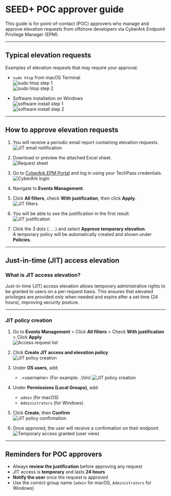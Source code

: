 # SEED+ POC approver guide

This guide is for point-of-contact (POC) approvers who manage and approve elevation requests from offshore developers via CyberArk Endpoint Privilege Manager (EPM).

---

## Typical elevation requests

Examples of elevation requests that may require your approval:

- `sudo htop` from macOS Terminal  
  ![sudo htop step 1](../images/seed-plus/poc-approval/sudo-htop-step1.png)  
  ![sudo htop step 2](../images/seed-plus/poc-approval/sudo-htop-step2.png)

- Software installation on Windows  
  ![software install step 1](../images/seed-plus/poc-approval/software-install-step1.png)  
  ![software install step 2](../images/seed-plus/poc-approval/software-install-step2.png)

---

## How to approve elevation requests

1. You will receive a periodic email report containing elevation requests.  
   ![JIT email notification](../images/seed-plus/poc-approval/jit-email.png)

2. Download or preview the attached Excel sheet.  
   ![Request sheet](../images/seed-plus/poc-approval/request-sheet.png)

3. Go to [CyberArk EPM Portal](http://sg.epm.cyberark.com/SAML/GovTech) and log in using your TechPass credentials.  
   ![CyberArk login](../images/seed-plus/poc-approval/cyberark-login.png)

4. Navigate to **Events Management**.

5. Click **All filters**, check **With justification**, then click **Apply**.  
   ![JIT filters](../images/seed-plus/poc-approval/jit-filters.png)

6. You will be able to see the justification in the first result.  
   ![JIT justification](../images/seed-plus/poc-approval/jit-justification.png)

7. Click the 3 dots (`...`) and select **Approve temporary elevation**.  
   A temporary policy will be automatically created and shown under **Policies**.

---

## Just-in-time (JIT) access elevation

### What is JIT access elevation?

Just-in-time (JIT) access elevation allows temporary administrative rights to be granted to users on a per-request basis. This ensures that elevated privileges are provided only when needed and expire after a set time (24 hours), improving security posture.

---

### JIT policy creation

1. Go to **Events Management** > Click **All filters** > Check **With justification** > Click **Apply**  
   ![Access request list](../images/seed-plus/poc-approval/access-request-list.png)

2. Click **Create JIT access and elevation policy**  
   ![JIT policy creation](../images/seed-plus/poc-approval/jit-policy.png)

   
3. Under **OS users**, add:
   - .\<username> (For example: .\hin)
   ![JIT policy creation](../images/seed-plus/poc-approval/jit8.png)

4. Under **Permissions (Local Groups)**, add:
   - `admin` (for macOS)  
   - `Administrators` (for Windows)

6. Click **Create**, then **Confirm**  
   ![JIT policy confirmation](../images/seed-plus/poc-approval/jit-policy-confirm.png)

7. Once approved, the user will receive a confirmation on their endpoint  
   ![Temporary access granted (user view)](../images/seed-plus/poc-approval/temp-user-granted.png)

---

## Reminders for POC approvers

- Always **review the justification** before approving any request
- JIT access is **temporary** and lasts **24 hours**
- **Notify the user** once the request is approved
- Use the correct group name (`admin` for macOS, `Administrators` for Windows)


